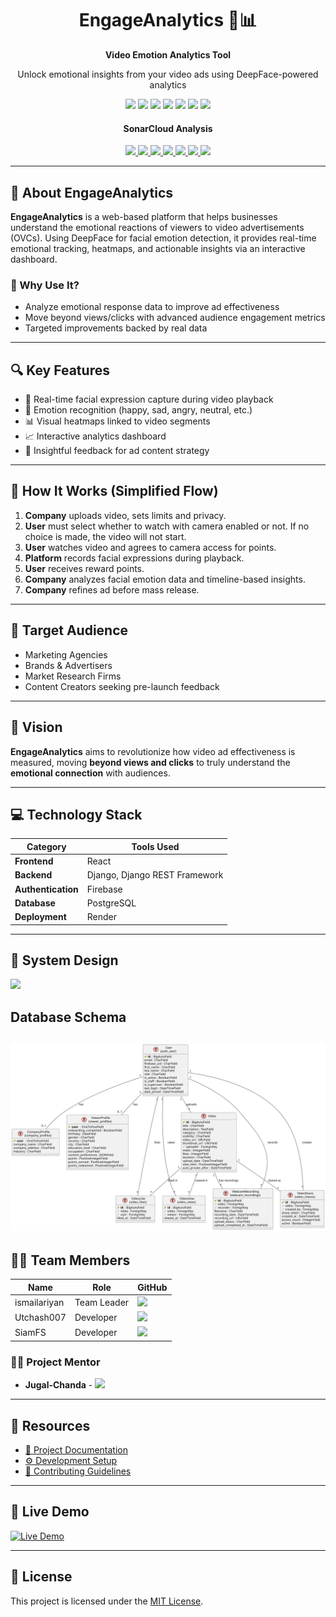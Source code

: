 
<div align="center">
  <h1>EngageAnalytics 🎥📊</h1>
  <p><strong>Video Emotion Analytics Tool</strong></p>

  <p>Unlock emotional insights from your video ads using DeepFace-powered analytics</p>

  <img src="https://img.shields.io/badge/React-20232A?style=for-the-badge&logo=react&logoColor=61DAFB" />
  <img src="https://img.shields.io/badge/Django-092E20?style=for-the-badge&logo=django&logoColor=white" />
  <img src="https://img.shields.io/badge/Django%20REST-092E20?style=for-the-badge&logo=django&logoColor=white" />
  <img src="https://img.shields.io/badge/PostgreSQL-336791?style=for-the-badge&logo=postgresql&logoColor=white" />
  <img src="https://img.shields.io/badge/Firebase-FFCA28?style=for-the-badge&logo=firebase&logoColor=black" />
  <img src="https://img.shields.io/badge/Render-46E3B7?style=for-the-badge&logo=render&logoColor=white" />
  <a href="https://opensource.org/licenses/MIT" target="_blank">
    <img src="https://img.shields.io/badge/License-MIT-yellow.svg?style=for-the-badge" />
  </a>
  <br/>
  <div align="center">
  <h4>SonarCloud Analysis</h4>

  <a href="https://sonarcloud.io/dashboard?id=Learnathon-By-Geeky-Solutions_h3cker">
    <img src="https://sonarcloud.io/api/project_badges/measure?project=Learnathon-By-Geeky-Solutions_h3cker&metric=alert_status" />
  </a>
  <a href="https://sonarcloud.io/dashboard?id=Learnathon-By-Geeky-Solutions_h3cker">
    <img src="https://sonarcloud.io/api/project_badges/measure?project=Learnathon-By-Geeky-Solutions_h3cker&metric=coverage" />
  </a>
  <a href="https://sonarcloud.io/dashboard?id=Learnathon-By-Geeky-Solutions_h3cker">
    <img src="https://sonarcloud.io/api/project_badges/measure?project=Learnathon-By-Geeky-Solutions_h3cker&metric=bugs" />
  </a>
  <a href="https://sonarcloud.io/dashboard?id=Learnathon-By-Geeky-Solutions_h3cker">
    <img src="https://sonarcloud.io/api/project_badges/measure?project=Learnathon-By-Geeky-Solutions_h3cker&metric=vulnerabilities" />
  </a>
  <a href="https://sonarcloud.io/dashboard?id=Learnathon-By-Geeky-Solutions_h3cker">
    <img src="https://sonarcloud.io/api/project_badges/measure?project=Learnathon-By-Geeky-Solutions_h3cker&metric=reliability_rating" />
  </a>
  <a href="https://sonarcloud.io/dashboard?id=Learnathon-By-Geeky-Solutions_h3cker">
    <img src="https://sonarcloud.io/api/project_badges/measure?project=Learnathon-By-Geeky-Solutions_h3cker&metric=security_rating" />
  </a>
  <a href="https://sonarcloud.io/dashboard?id=Learnathon-By-Geeky-Solutions_h3cker">
    <img src="https://sonarcloud.io/api/project_badges/measure?project=Learnathon-By-Geeky-Solutions_h3cker&metric=code_smells" />
  </a>
</div>
</div>

---

## 🚀 About EngageAnalytics

**EngageAnalytics** is a web-based platform that helps businesses understand the emotional reactions of viewers to video advertisements (OVCs). Using DeepFace for facial emotion detection, it provides real-time emotional tracking, heatmaps, and actionable insights via an interactive dashboard.

### 🎯 Why Use It?
- Analyze emotional response data to improve ad effectiveness
- Move beyond views/clicks with advanced audience engagement metrics
- Targeted improvements backed by real data

---

## 🔍 Key Features

- 🎥 Real-time facial expression capture during video playback
- 🧠 Emotion recognition (happy, sad, angry, neutral, etc.)
- 📊 Visual heatmaps linked to video segments
- 📈 Interactive analytics dashboard
- 💬 Insightful feedback for ad content strategy

---


## 🔄 How It Works (Simplified Flow)

1. **Company** uploads video, sets limits and privacy.
2. **User** must select whether to watch with camera enabled or not. If no choice is made, the video will not start.
3. **User** watches video and agrees to camera access for points.
4. **Platform** records facial expressions during playback.
5. **User** receives reward points.
6. **Company** analyzes facial emotion data and timeline-based insights.
7. **Company** refines ad before mass release.

---

## 🎯 Target Audience

- Marketing Agencies  
- Brands & Advertisers  
- Market Research Firms  
- Content Creators seeking pre-launch feedback  

---

## 🚀 Vision

**EngageAnalytics** aims to revolutionize how video ad effectiveness is measured, moving **beyond views and clicks** to truly understand the **emotional connection** with audiences.

---

## 💻 Technology Stack

| Category         | Tools Used |
|------------------|------------|
| **Frontend**     | React |
| **Backend**      | Django, Django REST Framework |
| **Authentication** | Firebase |
| **Database**     | PostgreSQL |
| **Deployment**   | Render |

---

## 🧠 System Design 
[![](https://mermaid.ink/img/pako:eNqVVF1vmzAU_SuWq0qJRLMQIHw8TCJhkSatWpe0e1iyBwcuCSvBmW3Wpk3--ww2jFaZtvIAtu-5x8eHe_2MY5oADvCGkf0W3UarAsnnjgPr9ao37_fR1dV7NGO0EFAkKq7evFyrtCa4nAOJRTv9rmB_y5qQ-L5Kin6QYkOb6T-SFoIysoFlRARpJjqlemYZgzXhsGwGKCzFtgO4oVxsGPBlT48WXz71O_HwqWSw7NUfNMnpun9e0OUlmlIJmdKigFhktOAq0By-du1Y7Y7m8LMELvixlXcWevOxg9RunAN-zRKg6G6fU5IcleCuMp2pscCy9IBuqVx6vf0LYGUlvJuDYBn8AlTZe2zNOkdci_i8B0bqw58RIi2KCLtH17LCpE85ZZoozgnnEaSorAoMpVmeBxeO4xhcMCk0uAjDUI-vHrJEbANz_2jEFUPwsM0EvKJJG3sU0yhyZl7YknmTiffBewvfWh9UC5vYljf8o833nGj8FjquqlTTuWPbtOyWLvJD07f-g65DWrenMq-72lZJ-qJXVbD5eetuXamQ7iKjqQ6j-e2G6gKtHxt4B2xHskReF88VwQqLLexghQM5TCAlZS5WeFWcJJSUgi4ORYwDwUowMKPlZouDlORyA1zuEyIgyohs6l27uifFN0p3TQokmdz5Wt1P9TVVQ3DwjB9xYPrewPVN3x17nmOZY9s28AEHvjmwTNcZD23P8q2RZZ0M_FSTDgeuPTId03bH_nDoub5jyFuvOo1WKG0BNqVlIXBgm87pNw9bp8Y?type=png)](https://mermaid.live/edit#pako:eNqVVF1vmzAU_SuWq0qJRLMQIHw8TCJhkSatWpe0e1iyBwcuCSvBmW3Wpk3--ww2jFaZtvIAtu-5x8eHe_2MY5oADvCGkf0W3UarAsnnjgPr9ao37_fR1dV7NGO0EFAkKq7evFyrtCa4nAOJRTv9rmB_y5qQ-L5Kin6QYkOb6T-SFoIysoFlRARpJjqlemYZgzXhsGwGKCzFtgO4oVxsGPBlT48WXz71O_HwqWSw7NUfNMnpun9e0OUlmlIJmdKigFhktOAq0By-du1Y7Y7m8LMELvixlXcWevOxg9RunAN-zRKg6G6fU5IcleCuMp2pscCy9IBuqVx6vf0LYGUlvJuDYBn8AlTZe2zNOkdci_i8B0bqw58RIi2KCLtH17LCpE85ZZoozgnnEaSorAoMpVmeBxeO4xhcMCk0uAjDUI-vHrJEbANz_2jEFUPwsM0EvKJJG3sU0yhyZl7YknmTiffBewvfWh9UC5vYljf8o833nGj8FjquqlTTuWPbtOyWLvJD07f-g65DWrenMq-72lZJ-qJXVbD5eetuXamQ7iKjqQ6j-e2G6gKtHxt4B2xHskReF88VwQqLLexghQM5TCAlZS5WeFWcJJSUgi4ORYwDwUowMKPlZouDlORyA1zuEyIgyohs6l27uifFN0p3TQokmdz5Wt1P9TVVQ3DwjB9xYPrewPVN3x17nmOZY9s28AEHvjmwTNcZD23P8q2RZZ0M_FSTDgeuPTId03bH_nDoub5jyFuvOo1WKG0BNqVlIXBgm87pNw9bp8Y)

## Database Schema
![ER Diagram](https://github.com/Learnathon-By-Geeky-Solutions/h3cker/blob/340dc9ed5045c94a2fefaa2309db4645025697f3/docs/images/er_diagram.svg)
---

## 👨‍💻 Team Members

| Name           | Role         | GitHub |
|----------------|--------------|--------|
| ismailariyan   | Team Leader  | <a href="https://github.com/ismailariyan"><img src="https://img.shields.io/badge/-ismailariyan-181717?style=flat-square&logo=github&logoColor=white" /> |<a>
| Utchash007     | Developer    | <a href="https://github.com/SiamFS"><img src="https://img.shields.io/badge/-Utchash007-181717?style=flat-square&logo=github&logoColor=white" /> |</a>
| SiamFS         | Developer    | <a href="https://github.com/Utchash007"><img src="https://img.shields.io/badge/-SiamFS-181717?style=flat-square&logo=github&logoColor=white" /> |</a>

### 🧑‍🏫 Project Mentor
- **Jugal-Chanda** - <a href="https://github.com/jugal-chanda"><img src="https://img.shields.io/badge/-Jugal--Chanda-181717?style=flat-square&logo=github&logoColor=white" /></a>

---

## 📂 Resources

- [📘 Project Documentation](docs/)
- [⚙️ Development Setup](docs/SETUP.md)
- [🧾 Contributing Guidelines](docs/CONTRIBUTING.md)

---

## 🎥 Live Demo

[![Live Demo](https://img.shields.io/badge/Live%20Demo-Online-brightgreen?style=for-the-badge&logo=rocket)](https://h3cker.onrender.com/)

---

## 📌 License

This project is licensed under the [MIT License](LICENSE.md).
